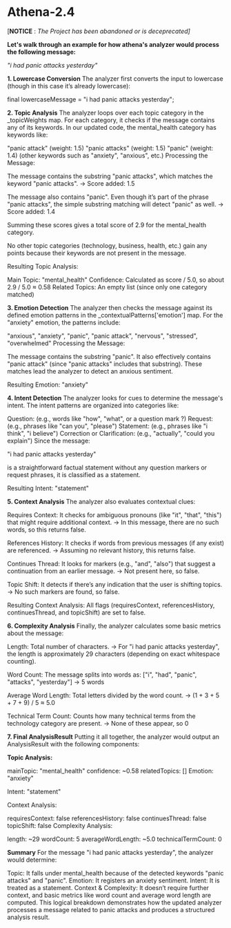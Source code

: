 # Athena-2.4



[**NOTICE** : _The Project has been abandoned or is deceprecated]_







**Let's walk through an example for how athena's analyzer would process the following message:**

_"i had panic attacks yesterday"_

**1. Lowercase Conversion**
The analyzer first converts the input to lowercase (though in this case it’s already lowercase):


final lowercaseMessage = "i had panic attacks yesterday";

**2. Topic Analysis**
The analyzer loops over each topic category in the _topicWeights map. For each category, it checks if the message contains any of its keywords. In our updated code, the mental_health category has keywords like:

"panic attack" (weight: 1.5)
"panic attacks" (weight: 1.5)
"panic" (weight: 1.4)
(other keywords such as "anxiety", "anxious", etc.)
Processing the Message:

The message contains the substring "panic attacks", which matches the keyword "panic attacks".
→ Score added: 1.5

The message also contains "panic". Even though it’s part of the phrase "panic attacks", the simple substring matching will detect "panic" as well.
→ Score added: 1.4

Summing these scores gives a total score of 2.9 for the mental_health category.

No other topic categories (technology, business, health, etc.) gain any points because their keywords are not present in the message.

Resulting Topic Analysis:

Main Topic: "mental_health"
Confidence: Calculated as score / 5.0, so about 2.9 / 5.0 ≈ 0.58
Related Topics: An empty list (since only one category matched)

**3. Emotion Detection**
The analyzer then checks the message against its defined emotion patterns in the _contextualPatterns['emotion'] map. For the "anxiety" emotion, the patterns include:

"anxious", "anxiety", "panic", "panic attack", "nervous", "stressed", "overwhelmed"
Processing the Message:

The message contains the substring "panic".
It also effectively contains "panic attack" (since "panic attacks" includes that substring).
These matches lead the analyzer to detect an anxious sentiment.

Resulting Emotion: "anxiety"

**4. Intent Detection**
The analyzer looks for cues to determine the message's intent. The intent patterns are organized into categories like:

Question: (e.g., words like "how", "what", or a question mark ?)
Request: (e.g., phrases like "can you", "please")
Statement: (e.g., phrases like "i think", "i believe")
Correction or Clarification: (e.g., "actually", "could you explain")
Since the message:

"i had panic attacks yesterday"

is a straightforward factual statement without any question markers or request phrases, it is classified as a statement.

Resulting Intent: "statement"

**5. Context Analysis**
The analyzer also evaluates contextual clues:

Requires Context: It checks for ambiguous pronouns (like "it", "that", "this") that might require additional context.
→ In this message, there are no such words, so this returns false.

References History: It checks if words from previous messages (if any exist) are referenced.
→ Assuming no relevant history, this returns false.

Continues Thread: It looks for markers (e.g., "and", "also") that suggest a continuation from an earlier message.
→ Not present here, so false.

Topic Shift: It detects if there’s any indication that the user is shifting topics.
→ No such markers are found, so false.

Resulting Context Analysis:
All flags (requiresContext, referencesHistory, continuesThread, and topicShift) are set to false.

**6. Complexity Analysis**
Finally, the analyzer calculates some basic metrics about the message:

Length: Total number of characters.
→ For "i had panic attacks yesterday", the length is approximately 29 characters (depending on exact whitespace counting).

Word Count: The message splits into words as:
["i", "had", "panic", "attacks", "yesterday"] → 5 words

Average Word Length: Total letters divided by the word count.
→ (1 + 3 + 5 + 7 + 9) / 5 ≈ 5.0

Technical Term Count: Counts how many technical terms from the technology category are present.
→ None of these appear, so 0

**7. Final AnalysisResult**
Putting it all together, the analyzer would output an AnalysisResult with the following components:

**Topic Analysis:**

mainTopic: "mental_health"
confidence: ~0.58
relatedTopics: []
Emotion: "anxiety"

Intent: "statement"

Context Analysis:

requiresContext: false
referencesHistory: false
continuesThread: false
topicShift: false
Complexity Analysis:

length: ~29
wordCount: 5
averageWordLength: ~5.0
technicalTermCount: 0

**Summary**
For the message "i had panic attacks yesterday", the analyzer would determine:

Topic: It falls under mental_health because of the detected keywords "panic attacks" and "panic".
Emotion: It registers an anxiety sentiment.
Intent: It is treated as a statement.
Context & Complexity: It doesn’t require further context, and basic metrics like word count and average word length are computed.
This logical breakdown demonstrates how the updated analyzer processes a message related to panic attacks and produces a structured analysis result.
